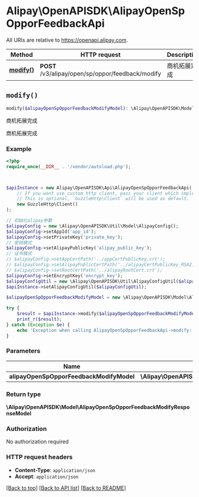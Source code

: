# Alipay\OpenAPISDK\AlipayOpenSpOpporFeedbackApi

All URIs are relative to https://openapi.alipay.com.

Method | HTTP request | Description
------------- | ------------- | -------------
[**modify()**](AlipayOpenSpOpporFeedbackApi.md#modify) | **POST** /v3/alipay/open/sp/oppor/feedback/modify | 商机拓展完成


## `modify()`

```php
modify($alipayOpenSpOpporFeedbackModifyModel): \Alipay\OpenAPISDK\Model\AlipayOpenSpOpporFeedbackModifyResponseModel
```

商机拓展完成

商机拓展完成

### Example

```php
<?php
require_once(__DIR__ . '/vendor/autoload.php');



$apiInstance = new Alipay\OpenAPISDK\Api\AlipayOpenSpOpporFeedbackApi(
    // If you want use custom http client, pass your client which implements `GuzzleHttp\ClientInterface`.
    // This is optional, `GuzzleHttp\Client` will be used as default.
    new GuzzleHttp\Client()
);

// 初始化alipay参数
$alipayConfig = new \Alipay\OpenAPISDK\Util\Model\AlipayConfig();
$alipayConfig->setAppId('app_id');
$alipayConfig->setPrivateKey('private_key');
// 密钥模式
$alipayConfig->setAlipayPublicKey('alipay_public_key');
// 证书模式
// $alipayConfig->setAppCertPath('../appCertPublicKey.crt');
// $alipayConfig->setAlipayPublicCertPath('../alipayCertPublicKey_RSA2.crt');
// $alipayConfig->setRootCertPath('../alipayRootCert.crt');
$alipayConfig->setEncryptKey('encrypt_key');
$alipayConfigUtil = new \Alipay\OpenAPISDK\Util\AlipayConfigUtil($alipayConfig);
$apiInstance->setAlipayConfigUtil($alipayConfigUtil);

$alipayOpenSpOpporFeedbackModifyModel = new \Alipay\OpenAPISDK\Model\AlipayOpenSpOpporFeedbackModifyModel(); // \Alipay\OpenAPISDK\Model\AlipayOpenSpOpporFeedbackModifyModel

try {
    $result = $apiInstance->modify($alipayOpenSpOpporFeedbackModifyModel);
    print_r($result);
} catch (Exception $e) {
    echo 'Exception when calling AlipayOpenSpOpporFeedbackApi->modify: ', $e->getMessage(), PHP_EOL;
}
```

### Parameters

Name | Type | Description  | Notes
------------- | ------------- | ------------- | -------------
 **alipayOpenSpOpporFeedbackModifyModel** | **\Alipay\OpenAPISDK\Model\AlipayOpenSpOpporFeedbackModifyModel**|  | [optional]

### Return type

**\Alipay\OpenAPISDK\Model\AlipayOpenSpOpporFeedbackModifyResponseModel**

### Authorization

No authorization required

### HTTP request headers

- **Content-Type**: `application/json`
- **Accept**: `application/json`

[[Back to top]](#) [[Back to API list]](../../README.md#api-endpoints)
[[Back to README]](../../README.md)
